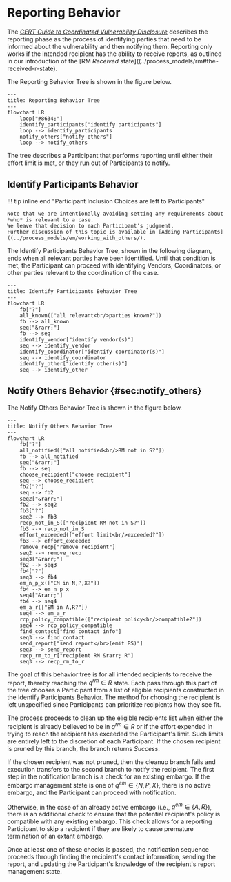 # Reporting Behavior

The [*CERT Guide to Coordinated Vulnerability Disclosure*](https://vuls.cert.org/confluence/display/CVD)
describes the reporting phase as the process of identifying parties that need to be informed about the vulnerability
and then notifying them.
Reporting only works if the intended recipient has the ability to receive reports, as outlined in
our introduction of the [RM _Received_ state]((../process_models/rm#the-received-r-state).

The Reporting Behavior Tree is shown in the figure below.

```mermaid
---
title: Reporting Behavior Tree
---
flowchart LR
    loop["#8634;"]
    identify_participants["identify participants"]
    loop --> identify_participants
    notify_others["notify others"]
    loop --> notify_others
```

The tree describes a Participant that performs reporting until either their effort limit is met, or they run out of 
Participants to notify.

## Identify Participants Behavior

!!! tip inline end "Participant Inclusion Choices are left to Participants"
    
    Note that we are intentionally avoiding setting any requirements about *who* is relevant to a case.
    We leave that decision to each Participant's judgment.
    Further discussion of this topic is available in [Adding Participants]((../process_models/em/working_with_others/). 

The Identify Participants Behavior Tree, shown in the following diagram, ends when all relevant parties have been 
identified. 
Until that condition is met, the Participant can proceed with identifying Vendors, Coordinators, or other
parties relevant to the coordination of the case.

```mermaid
---
title: Identify Participants Behavior Tree
---
flowchart LR
    fb["?"]
    all_known(["all relevant<br/>parties known?"])
    fb --> all_known
    seq["&rarr;"]
    fb --> seq
    identify_vendor["identify vendor(s)"]
    seq --> identify_vendor
    identify_coordinator["identify coordinator(s)"]
    seq --> identify_coordinator
    identify_other["identify other(s)"]
    seq --> identify_other
```

## Notify Others Behavior {#sec:notify_others}

The Notify Others Behavior Tree is shown in the figure below.

```mermaid
---
title: Notify Others Behavior Tree
---
flowchart LR
    fb["?"]
    all_notified(["all notified<br/>RM not in S?"])
    fb --> all_notified
    seq["&rarr;"]
    fb --> seq
    choose_recipient["choose recipient"]
    seq --> choose_recipient
    fb2["?"]
    seq --> fb2
    seq2["&rarr;"]
    fb2 --> seq2
    fb3["?"]
    seq2 --> fb3
    recp_not_in_S(["recipient RM not in S?"])
    fb3 --> recp_not_in_S
    effort_exceeded(["effort limit<br/>exceeded?"])
    fb3 --> effort_exceeded
    remove_recp["remove recipient"]
    seq2 --> remove_recp
    seq3["&rarr;"]
    fb2 --> seq3
    fb4["?"]
    seq3 --> fb4
    em_n_p_x(["EM in N,P,X?"])
    fb4 --> em_n_p_x
    seq4["&rarr;"]
    fb4 --> seq4
    em_a_r(["EM in A,R?"])
    seq4 --> em_a_r
    rcp_policy_compatible(["recipient policy<br/>compatible?"])
    seq4 --> rcp_policy_compatible
    find_contact["find contact info"]
    seq3 --> find_contact
    send_report["send report</br>(emit RS)"]
    seq3 --> send_report
    recp_rm_to_r["recipient RM &rarr; R"]
    seq3 --> recp_rm_to_r
```

The goal of this behavior tree is for all intended recipients to receive the report, thereby reaching the $q^{rm} \in R$ state.
Each pass through this part of the tree chooses a Participant from a list of eligible recipients constructed in the Identify
Participants Behavior.
The method for choosing the recipient is left unspecified since Participants can prioritize recipients how they see fit.

The process proceeds to clean up the eligible recipients list when either the recipient is already believed to be in 
$q^{rm} \in R$ or if the effort expended in trying to reach the recipient has exceeded the Participant's limit.
Such limits are entirely left to the discretion of each Participant.
If the chosen recipient is pruned by this branch, the branch returns *Success*.

If the chosen recipient was not pruned, then the cleanup branch fails and execution transfers to the second branch to 
notify the recipient.
The first step in the notification branch is a check for an existing embargo.
If the embargo management state is one of $q^{em} \in \{ N,P,X\}$, there is no active embargo, and the Participant
can proceed with notification.

Otherwise, in the case of an already active embargo (i.e., $q^{em} \in \{A,R\}$), there is an additional check to
ensure that the potential recipient's policy is compatible with any existing embargo.
This check allows for a reporting Participant to skip a recipient if they are likely to cause premature termination of 
an extant embargo.

Once at least one of these checks is passed, the notification sequence proceeds through finding the recipient's contact
information, sending the report, and updating the Participant's knowledge of the recipient's report management state.
